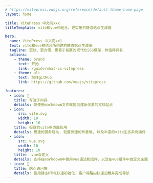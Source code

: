 ```yaml
---
# https://vitepress.vuejs.org/reference/default-theme-home-page
layout: home

title: VitePress 中文网xxx
titleTemplate: vite和vue相结合，更实用的静态站点生成器

hero:
  name: VitePress 中文网xx1
  text: vite和vue相结合所创建的静态站点生成器
  tagline: 更快、更方便、更易于拓展的现代化SSG框架，你值得拥有
  actions:
    - theme: brand
      text: 开始
      link: /guide/what-is-vitepress
    - theme: alt
      text: 前往gitHub
      link: https://github.com/vuejs/vitepress

features:
  - icon: 📝
    title: 专注于内容
    details: 仅使用markdown文件就能创建出优美的文档站点
  - icon:
      src: vite.svg
      width: 10
      height: 10
    title: 极致的vite多页面应用
    details: 极速的服务启动, 轻量快速的热重载, 以及丰富的vite生态系统插件
  - icon:
      src: vue.svg
      width: 10
      height: 10
    title:  vue自定义
    details: 支持在markdown中使用vue语法和组件，以及在vue组件中自定义主题
  - icon: 🚀
    title: 站点访问快
    details: 使用静态HTML快速初始化，客户端路由快速加载并完成导航
---
```


